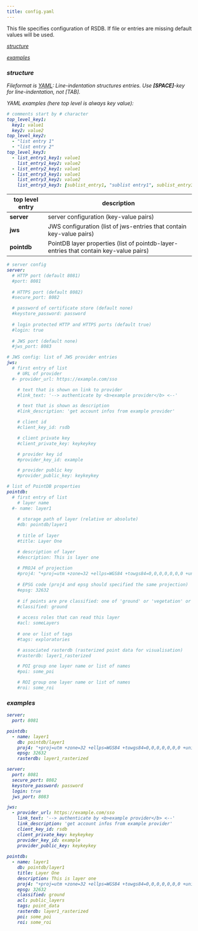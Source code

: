 ```yaml
---
title: config.yaml
---
```


This file specifies configuration of RSDB. If file or entries are missing default values will be used.

[<i class="fa fa-arrow-right"/> structure](#structure)

[<i class="fa fa-arrow-right"/> examples](#example)

### structure

Fileformat is [YAML](https://yaml.org/): Line-indentation structures entries. Use **[SPACE]**-key for line-indentation, not [TAB].

YAML examples (here top level is always key value):
~~~ yaml
# comments start by # character
top_level_key1:
  key1: value1
  key2: value2
top_level_key2:
  - "list entry 1"
  - "list entry 2" 
top_level_key3:
  - list_entry1_key1: value1
    list_entry1_key2: value2
  - list_entry2_key1: value1
  - list_entry3_key1: value1
    list_entry3_key2: value2
    list_entry3_key3: [sublist_entry1, "sublist entry1", sublist_entry3]    
~~~    


| top level entry | description |
| ------------- | ------------- |
| **server**  | server configuration (key-value pairs)  |
| **jws**  | JWS configuration (list of jws-entries that contain key-value pairs) |
| **pointdb**  | PointDB layer properties (list of pointdb-layer-entries that contain key-value pairs) |

~~~ yaml
# server config
server:
  # HTTP port (default 8081) 
  #port: 8081
  
  # HTTPS port (default 8082) 
  #secure_port: 8082

  # password of certificate store (default none)
  #keystore_password: password  
  
  # login protected HTTP and HTTPS ports (default true)  
  #login: true
  
  # JWS port (default none)
  #jws_port: 8083

# JWS config: list of JWS provider entries  
jws:
  # first entry of list
    # URL of provider
  #- provider_url: https://example.com/sso

    # text that is shown on link to provider
    #link_text: '--> authenticate by <b>example provider</b> <--'

    # text that is shown as description
    #link_description: 'get account infos from example provider'

    # client id
    #client_key_id: rsdb

    # client private key
    #client_private_key: keykeykey

    # provider key id
    #provider_key_id: example

    # provider public key
    #provider_public_key: keykeykey

# list of PointDB properties
pointdb:
  # first entry of list
    # layer name
  #- name: layer1    
    
    # storage path of layer (relative or absolute)
    #db: pointdb/layer1
    
    # title of layer
    #title: Layer One

    # description of layer
    #description: This is layer one 
    
    # PROJ4 of projection
    #proj4: "+proj=utm +zone=32 +ellps=WGS84 +towgs84=0,0,0,0,0,0,0 +units=m +no_defs "
    
    # EPSG code (proj4 and epsg should specified the same projection)
    #epsg: 32632
    
    # if points are pre classified: one of 'ground' or 'vegetation' or 'true' (both ground and vegetation)
    #classified: ground
    
    # access roles that can read this layer
    #acl: someLayers
    
    # one or list of tags
    #tags: exploratories

    # associated rasterdb (rasterized point data for visualisation)
    #rasterdb: layer1_rasterized  

    # POI group one layer name or list of names
    #poi: some_poi

    # ROI group one layer name or list of names
    #roi: some_roi
~~~

### examples

~~~ yaml
server:
  port: 8081  

pointdb:
  - name: layer1    
    db: pointdb/layer1
    proj4: "+proj=utm +zone=32 +ellps=WGS84 +towgs84=0,0,0,0,0,0,0 +units=m +no_defs "
    epsg: 32632
    rasterdb: layer1_rasterized   
~~~

~~~ yaml
server:
  port: 8081  
  secure_port: 8082
  keystore_password: password 
  login: true
  jws_port: 8083

jws:
  - provider_url: https://example.com/sso
    link_text: '--> authenticate by <b>example provider</b> <--'
    link_description: 'get account infos from example provider'
    client_key_id: rsdb
    client_private_key: keykeykey
    provider_key_id: example
    provider_public_key: keykeykey
    
pointdb:
  - name: layer1    
    db: pointdb/layer1
    title: Layer One
    description: This is layer one 
    proj4: "+proj=utm +zone=32 +ellps=WGS84 +towgs84=0,0,0,0,0,0,0 +units=m +no_defs "
    epsg: 32632
    classified: ground
    acl: public_layers
    tags: point_data
    rasterdb: layer1_rasterized  
    poi: some_poi
    roi: some_roi    
~~~